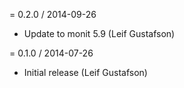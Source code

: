 = 0.2.0 / 2014-09-26

  * Update to monit 5.9 (Leif Gustafson)

= 0.1.0 / 2014-07-26

  * Initial release (Leif Gustafson)
